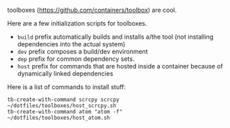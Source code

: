 toolboxes (https://github.com/containers/toolbox) are cool.

Here are a few initialization scripts for toolboxes.

* `build` prefix automatically builds and installs a/the tool (not installing dependencies into the actual system)
* `dev` prefix composes a build/dev environment
* `dep` prefix for common dependency sets.
* `host` prefix for commands that are hosted inside a container because of dynamically linked dependencies



Here is a list of commands to install stuff:

```
tb-create-with-command scrcpy scrcpy ~/dotfiles/toolboxes/host_scrcpy.sh
tb-create-with-command atom "atom -f" ~/dotfiles/toolboxes/host_atom.sh
```
